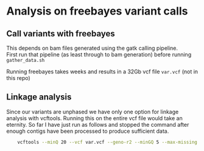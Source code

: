 Analysis on freebayes variant calls
===================================

## Call variants with freebayes

This depends on bam files generated using the gatk calling pipeline.   
First run that pipeline (as least through to bam generation) before running `gather_data.sh`

Running freebayes takes weeks and results in a 32Gb vcf file `var.vcf` (not in this repo)

## Linkage analysis

Since our variants are unphased we have only one option for linkage analysis with vcftools.  Running this on the entire vcf file would take an eternity. So far I have just run as follows and stopped the command after enough contigs have been processed to produce sufficient data.

```bash
	vcftools --minQ 20 --vcf var.vcf --geno-r2 --minGQ 5 --max-missing 0.7 --ld-window-bp 500  --min-r2 0.001
```


